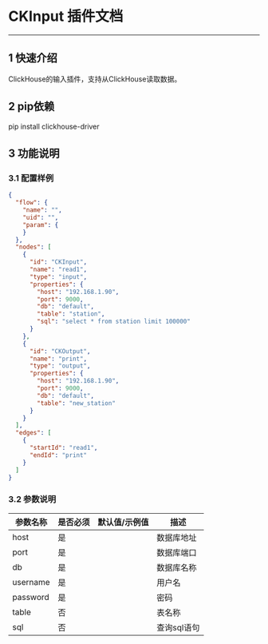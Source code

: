 
# CKInput 插件文档

___


## 1 快速介绍

ClickHouse的输入插件，支持从ClickHouse读取数据。

##  2 pip依赖

pip install clickhouse-driver

## 3 功能说明

### 3.1 配置样例

```json
{
  "flow": {
    "name": "",
    "uid": "",
    "param": {
    }
  },
  "nodes": [
    {
      "id": "CKInput",
      "name": "read1",
      "type": "input",
      "properties": {
        "host": "192.168.1.90",
        "port": 9000,
        "db": "default",
        "table": "station",
        "sql": "select * from station limit 100000"
      }
    },
    {
      "id": "CKOutput",
      "name": "print",
      "type": "output",
      "properties": {
        "host": "192.168.1.90",
        "port": 9000,
        "db": "default",
        "table": "new_station"
      }
    }
  ],
  "edges": [
    {
      "startId": "read1",
      "endId": "print"
    }
  ]
}

```



### 3.2 参数说明

| 参数名称     | 是否必须 | 默认值/示例值 | 描述      | 
|----------|------|----|---------|
| host     | 是    |  | 数据库地址   |
| port     | 是    |  | 数据库端口   |
| db       | 是    |  | 数据库名称   |
| username | 是    |  | 用户名     |
| password | 是    |  | 密码      |
| table    | 否    |  | 表名称     |
| sql      | 否    |  | 查询sql语句 |




